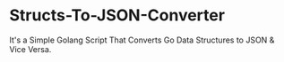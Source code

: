# Structs-To-JSON-Converter
It's a Simple Golang Script That Converts Go Data Structures to JSON &amp; Vice Versa.
